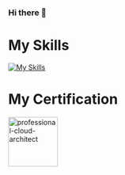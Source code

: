 ### Hi there 👋

# My Skills
[![My Skills](https://skillicons.dev/icons?i=go,php,java,python,js,vue,git,kubernetes,docker,gcp,aws,prometheus,grafana,mongodb,postgres)](https://skillicons.dev)

# My Certification
[<img width="100" alt="professional-cloud-architect" src="https://github.com/hott0mott0/hott0mott0/assets/56496269/6879fe49-f1ef-4c8b-9da2-be750d4e224d">](https://www.credly.com/badges/fe26d200-e3c5-4540-ada6-9c4057a5a16a/public_url)


